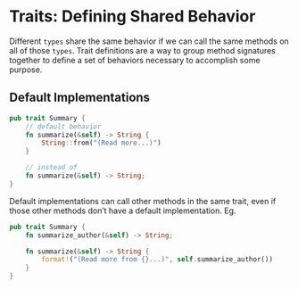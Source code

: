 # Traits: Defining Shared Behavior

Different `types` share the same behavior if we can call the same methods on all of those `types`. Trait definitions are a way to group method signatures together to define a set of behaviors necessary to accomplish some purpose.

## Default Implementations

```rust
pub trait Summary {
    // default behavior
    fn summarize(&self) -> String {
        String::from("(Read more...)")
    }

    // instead of
    fn summarize(&self) -> String;
}
```

Default implementations can call other methods in the same trait, even if those other methods don’t have a default implementation. Eg.

```rust
pub trait Summary {
    fn summarize_author(&self) -> String;

    fn summarize(&self) -> String {
        format!("(Read more from {}...)", self.summarize_author())
    }
}
```